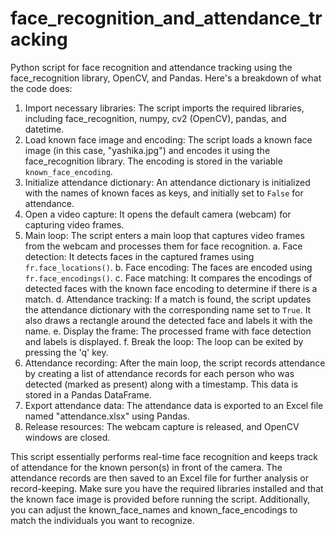 # face_recognition_and_attendance_tracking
Python script for face recognition and attendance tracking using the face_recognition library, OpenCV, and Pandas. 
Here's a breakdown of what the code does:
1. Import necessary libraries: The script imports the required libraries, including face_recognition, numpy, cv2 (OpenCV), pandas, and datetime.
2. Load known face image and encoding: The script loads a known face image (in this case, "yashika.jpg") and encodes it using the face_recognition library. The encoding is stored in the variable `known_face_encoding`.
3. Initialize attendance dictionary: An attendance dictionary is initialized with the names of known faces as keys, and initially set to `False` for attendance.
4. Open a video capture: It opens the default camera (webcam) for capturing video frames.
5. Main loop: The script enters a main loop that captures video frames from the webcam and processes them for face recognition.
              a. Face detection: It detects faces in the captured frames using `fr.face_locations()`.
              b. Face encoding: The faces are encoded using `fr.face_encodings()`.
              c. Face matching: It compares the encodings of detected faces with the known face encoding to determine if there is a match.
              d. Attendance tracking: If a match is found, the script updates the attendance dictionary with the corresponding name set to `True`. It also draws a rectangle around the detected face and labels it 
                                      with the name.
              e. Display the frame: The processed frame with face detection and labels is displayed.
              f. Break the loop: The loop can be exited by pressing the 'q' key.
6. Attendance recording: After the main loop, the script records attendance by creating a list of attendance records for each person who was detected (marked as present) along with a timestamp. This data is stored in a Pandas DataFrame.
7. Export attendance data: The attendance data is exported to an Excel file named "attendance.xlsx" using Pandas.
8. Release resources: The webcam capture is released, and OpenCV windows are closed.

This script essentially performs real-time face recognition and keeps track of attendance for the known person(s) in front of the camera. The attendance records are then saved to an Excel file for further analysis or record-keeping. Make sure you have the required libraries installed and that the known face image is provided before running the script. Additionally, you can adjust the known_face_names and known_face_encodings to match the individuals you want to recognize.
